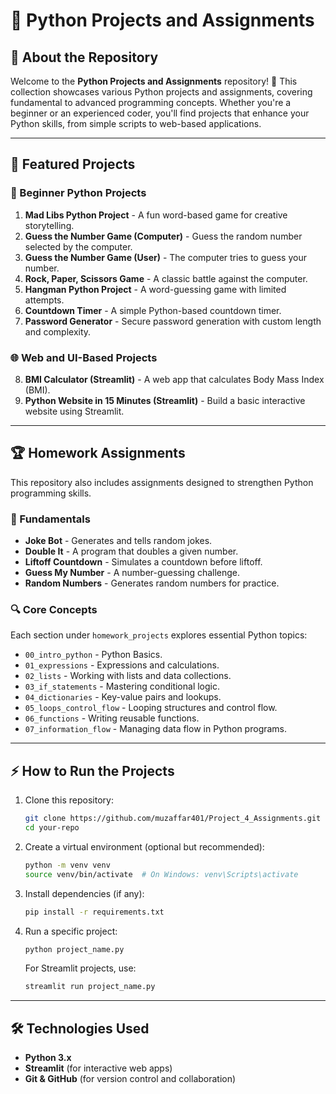 # 🚀 Python Projects and Assignments

## 🌟 About the Repository
Welcome to the **Python Projects and Assignments** repository! 🎉 This collection showcases various Python projects and assignments, covering fundamental to advanced programming concepts. Whether you're a beginner or an experienced coder, you'll find projects that enhance your Python skills, from simple scripts to web-based applications.

---

## 📌 Featured Projects

### 🔰 Beginner Python Projects
1. **Mad Libs Python Project** - A fun word-based game for creative storytelling.
2. **Guess the Number Game (Computer)** - Guess the random number selected by the computer.
3. **Guess the Number Game (User)** - The computer tries to guess your number.
4. **Rock, Paper, Scissors Game** - A classic battle against the computer.
5. **Hangman Python Project** - A word-guessing game with limited attempts.
6. **Countdown Timer** - A simple Python-based countdown timer.
7. **Password Generator** - Secure password generation with custom length and complexity.

### 🌐 Web and UI-Based Projects
8. **BMI Calculator (Streamlit)** - A web app that calculates Body Mass Index (BMI).
9. **Python Website in 15 Minutes (Streamlit)** - Build a basic interactive website using Streamlit.

---

## 🏆 Homework Assignments
This repository also includes assignments designed to strengthen Python programming skills.

### 📖 Fundamentals
- **Joke Bot** - Generates and tells random jokes.
- **Double It** - A program that doubles a given number.
- **Liftoff Countdown** - Simulates a countdown before liftoff.
- **Guess My Number** - A number-guessing challenge.
- **Random Numbers** - Generates random numbers for practice.

### 🔍 Core Concepts
Each section under `homework_projects` explores essential Python topics:
- `00_intro_python` - Python Basics.
- `01_expressions` - Expressions and calculations.
- `02_lists` - Working with lists and data collections.
- `03_if_statements` - Mastering conditional logic.
- `04_dictionaries` - Key-value pairs and lookups.
- `05_loops_control_flow` - Looping structures and control flow.
- `06_functions` - Writing reusable functions.
- `07_information_flow` - Managing data flow in Python programs.

---

## ⚡ How to Run the Projects
1. Clone this repository:
   ```sh
   git clone https://github.com/muzaffar401/Project_4_Assignments.git
   cd your-repo
   ```
2. Create a virtual environment (optional but recommended):
   ```sh
   python -m venv venv
   source venv/bin/activate  # On Windows: venv\Scripts\activate
   ```
3. Install dependencies (if any):
   ```sh
   pip install -r requirements.txt
   ```
4. Run a specific project:
   ```sh
   python project_name.py
   ```
   For Streamlit projects, use:
   ```sh
   streamlit run project_name.py
   ```

---

## 🛠️ Technologies Used
- **Python 3.x**
- **Streamlit** (for interactive web apps)
- **Git & GitHub** (for version control and collaboration)


